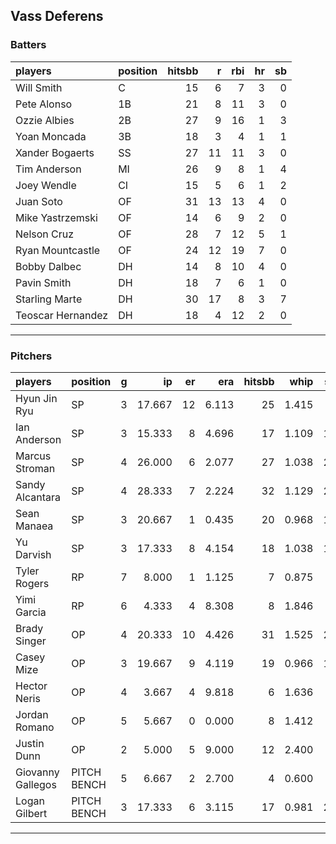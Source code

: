 ## Vass Deferens

### Batters

 
|players           |position | hitsbb|  r| rbi| hr| sb| 
|:-----------------|:--------|------:|--:|---:|--:|--:| 
|Will Smith        |C        |     15|  6|   7|  3|  0| 
|Pete Alonso       |1B       |     21|  8|  11|  3|  0| 
|Ozzie Albies      |2B       |     27|  9|  16|  1|  3| 
|Yoan Moncada      |3B       |     18|  3|   4|  1|  1| 
|Xander Bogaerts   |SS       |     27| 11|  11|  3|  0| 
|Tim Anderson      |MI       |     26|  9|   8|  1|  4| 
|Joey Wendle       |CI       |     15|  5|   6|  1|  2| 
|Juan Soto         |OF       |     31| 13|  13|  4|  0| 
|Mike Yastrzemski  |OF       |     14|  6|   9|  2|  0| 
|Nelson Cruz       |OF       |     28|  7|  12|  5|  1| 
|Ryan Mountcastle  |OF       |     24| 12|  19|  7|  0| 
|Bobby Dalbec      |DH       |     14|  8|  10|  4|  0| 
|Pavin Smith       |DH       |     18|  7|   6|  1|  0| 
|Starling Marte    |DH       |     30| 17|   8|  3|  7| 
|Teoscar Hernandez |DH       |     18|  4|  12|  2|  0| 

* * *

### Pitchers

 
|players           |position    |  g|     ip| er|   era| hitsbb|  whip| so|  w| sv| 
|:-----------------|:-----------|--:|------:|--:|-----:|------:|-----:|--:|--:|--:| 
|Hyun Jin Ryu      |SP          |  3| 17.667| 12| 6.113|     25| 1.415|  7|  0|  0| 
|Ian Anderson      |SP          |  3| 15.333|  8| 4.696|     17| 1.109| 15|  0|  0| 
|Marcus Stroman    |SP          |  4| 26.000|  6| 2.077|     27| 1.038| 29|  2|  0| 
|Sandy Alcantara   |SP          |  4| 28.333|  7| 2.224|     32| 1.129| 23|  2|  0| 
|Sean Manaea       |SP          |  3| 20.667|  1| 0.435|     20| 0.968| 16|  3|  0| 
|Yu Darvish        |SP          |  3| 17.333|  8| 4.154|     18| 1.038| 18|  1|  0| 
|Tyler Rogers      |RP          |  7|  8.000|  1| 1.125|      7| 0.875|  5|  0|  3| 
|Yimi Garcia       |RP          |  6|  4.333|  4| 8.308|      8| 1.846|  2|  0|  2| 
|Brady Singer      |OP          |  4| 20.333| 10| 4.426|     31| 1.525| 22|  1|  0| 
|Casey Mize        |OP          |  3| 19.667|  9| 4.119|     19| 0.966| 15|  1|  0| 
|Hector Neris      |OP          |  4|  3.667|  4| 9.818|      6| 1.636|  6|  0|  1| 
|Jordan Romano     |OP          |  5|  5.667|  0| 0.000|      8| 1.412|  7|  1|  0| 
|Justin Dunn       |OP          |  2|  5.000|  5| 9.000|     12| 2.400|  4|  0|  0| 
|Giovanny Gallegos |PITCH BENCH |  5|  6.667|  2| 2.700|      4| 0.600|  7|  2|  0| 
|Logan Gilbert     |PITCH BENCH |  3| 17.333|  6| 3.115|     17| 0.981| 20|  2|  0| 


* * *


